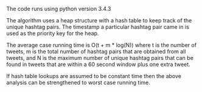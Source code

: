 The code runs using python version 3.4.3

The algorithm uses a heap structure with a hash table to 
keep track of the unique hashtag pairs. The timestamp
a particular hashtag pair came in is used as the priority
key for the heap. 

The average case running time is O(t + m * log(N)) 
where t is the number of tweets, m is the total number 
of hashtag pairs that are obtained from all tweets, 
and N is the maximum number of unique hashtag pairs 
that can be found in tweets that are within a 
60 second window plus one extra tweet.

If hash table lookups are assumed to be constant time
then the above analysis can be strengthened to worst 
case running time.
